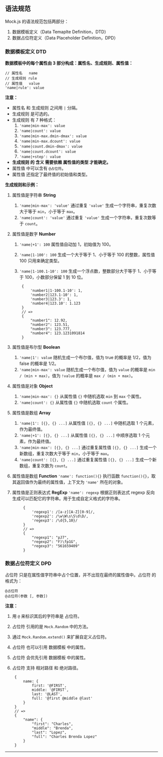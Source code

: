 ## 语法规范

Mock.js 的语法规范包括两部分：

1. 数据模板定义（Data Temaplte Definition，DTD）
2. 数据占位符定义（Data Placeholder Definition，DPD）

### 数据模板定义 DTD

**数据模板中的每个属性由 3 部分构成：属性名、生成规则、属性值：**
    
    // 属性名   name
    // 生成规则 rule
    // 属性值   value
    'name|rule': value

**注意：**

* 属性名 和 生成规则 之间用 `|` 分隔。
* 生成规则 是可选的。
* 生成规则 有 7 种格式：
    1. `'name|min-max': value`
    1. `'name|count': value`
    1. `'name|min-max.dmin-dmax': value`
    1. `'name|min-max.dcount': value`
    1. `'name|count.dmin-dmax': value`
    1. `'name|count.dcount': value`
    1. `'name|+step': value`
* **生成规则 的 含义 需要依赖 属性值的类型 才能确定。**
* 属性值 中可以含有 `@占位符`。
* 属性值 还指定了最终值的初始值和类型。

<!-- 感谢 @麦少 同学对 Mock.js 语法的整理和分析，才有了这版相对清晰的语法文档。 -->

**生成规则和示例：**

1. 属性值是字符串 **String**
    1. `'name|min-max': 'value'` 通过重复 `'value'` 生成一个字符串，重复次数大于等于 `min`，小于等于 `max`。
    2. `'name|count': 'value'` 通过重复 `'value'` 生成一个字符串，重复次数等于 `count`。
2. 属性值是数字 **Number**
    1. `'name|+1': 100` 属性值自动加 1，初始值为 100。
    2. `'name|1-100': 100` 生成一个大于等于 1、小于等于 100 的整数，属性值 100 只用来确定类型。
    3. `'name|1-100.1-10': 100` 生成一个浮点数，整数部分大于等于 1、小于等于 100，小数部分保留 1 到 10 位。

            {
                'number1|1-100.1-10': 1,
                'number2|123.1-10': 1,
                'number3|123.3': 1,
                'number4|123.10': 1.123
            }
            // =>
            {
                "number1": 12.92,
                "number2": 123.51,
                "number3": 123.777,
                "number4": 123.1231091814
            }

3. 属性值是布尔型 **Boolean**
    1. `'name|1': value` 随机生成一个布尔值，值为 true 的概率是 1/2，值为 false 的概率是 1/2。
    2. `'name|min-max': value` 随机生成一个布尔值，值为 `value` 的概率是 `min / (min + max)`，值为 `!value` 的概率是 `max / (min + max)`。
4. 属性值是对象 **Object**
    1. `'name|min-max': {}` 从属性值 `{}` 中随机选取 `min` 到 `max` 个属性。
    2. `'name|count': {}` 从属性值 `{}` 中随机选取 `count` 个属性。
5. 属性值是数组 **Array**
    1. `'name|1': [{}, {} ...]` 从属性值 `[{}, {} ...]` 中随机选取 1 个元素，作为最终值。
    2. `'name|+1': [{}, {} ...]` 从属性值 `[{}, {} ...]` 中顺序选取 1 个元素，作为最终值。
    3. `'name|min-max': [{}, {} ...]` 通过重复属性值 `[{}, {} ...]` 生成一个新数组，重复次数大于等于 `min`，小于等于 `max`。
    4. `'name|count': [{}, {} ...]` 通过重复属性值 `[{}, {} ...]` 生成一个新数组，重复次数为 `count`。
6. 属性值是数组 **Function**
    `'name': function(){}` 执行函数 `function(){}`，取其返回值作为最终的属性值，上下文为 `'name'` 所在的对象。
7. 属性值是正则表达式 **RegExp**
    `'name': regexp` 根据正则表达式 regexp 反向生成可以匹配它的字符串。用于生成自定义格式的字符串。

            {
                'regexp1': /[a-z][A-Z][0-9]/,
                'regexp2': /\w\W\s\S\d\D/,
                'regexp3': /\d{5,10}/
            }
            // =>
            {
                "regexp1": "pJ7",
                "regexp2": "F)\fp1G",
                "regexp3": "561659409"
            }

### 数据占位符定义 DPD

占位符 只是在属性值字符串中占个位置，并不出现在最终的属性值中。占位符 的格式为：
    
    @占位符
    @占位符(参数 [, 参数])

**注意：**

1. 用 `@` 来标识其后的字符串是 占位符。
2. 占位符 引用的是 `Mock.Random` 中的方法。
3. 通过 `Mock.Random.extend()` 来扩展自定义占位符。
4. 占位符 也可以引用 数据模板 中的属性。
5. 占位符 会优先引用 数据模板 中的属性。
6. 占位符 支持 相对路径 和 绝对路径。

        {
            name: {
                first: '@FIRST',
                middle: '@FIRST',
                last: '@LAST',
                full: '@first @middle @last'
            }
        }
        // =>
        {
            "name": {
                "first": "Charles",
                "middle": "Brenda",
                "last": "Lopez",
                "full": "Charles Brenda Lopez"
            }
        }

---
